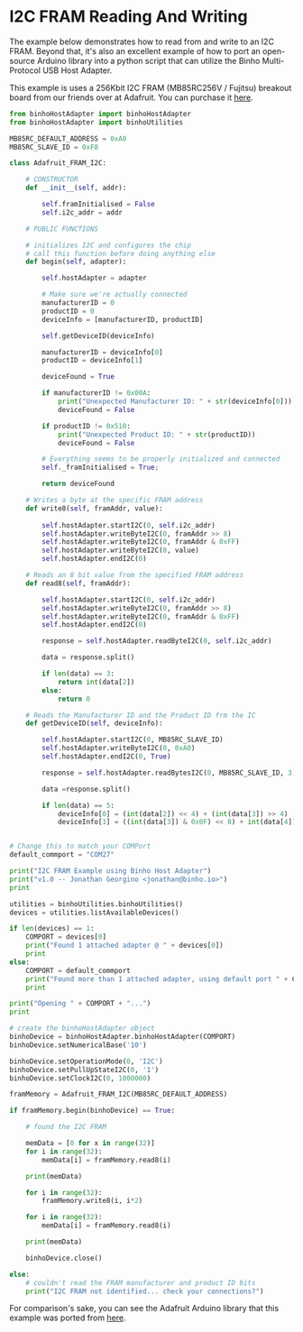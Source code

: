 # I2C FRAM Reading And Writing

The example below demonstrates how to read from and write to an I2C FRAM. Beyond that, it's also an excellent example of how to port an open-source Arduino library into a python script that can utilize the Binho Multi-Protocol USB Host Adapter.

This example is uses a 256Kbit I2C FRAM \(MB85RC256V / Fujitsu\) breakout board from our friends over at Adafruit. You can purchase it [here](https://www.adafruit.com/product/1895).

```python
from binhoHostAdapter import binhoHostAdapter
from binhoHostAdapter import binhoUtilities

MB85RC_DEFAULT_ADDRESS = 0xA0
MB85RC_SLAVE_ID = 0xF8

class Adafruit_FRAM_I2C:

	# CONSTRUCTOR
	def __init__(self, addr):

		self.framInitialised = False
		self.i2c_addr = addr

	# PUBLIC FUNCTIONS

	# initializes I2C and configures the chip
	# call this function before doing anything else
	def begin(self, adapter):

		self.hostAdapter = adapter

		# Make sure we're actually connected
		manufacturerID = 0
		productID = 0
		deviceInfo = [manufacturerID, productID]

		self.getDeviceID(deviceInfo)

		manufacturerID = deviceInfo[0]
		productID = deviceInfo[1]

		deviceFound = True

		if manufacturerID != 0x00A:
			print("Unexpected Manufacturer ID: " + str(deviceInfo[0]))
			deviceFound = False

		if productID != 0x510:
			print("Unexpected Product ID: " + str(productID))
			deviceFound = False

		# Everything seems to be properly initialized and connected
		self._framInitialised = True;

		return deviceFound

	# Writes a byte at the specific FRAM address
	def write8(self, framAddr, value):
		
		self.hostAdapter.startI2C(0, self.i2c_addr)
		self.hostAdapter.writeByteI2C(0, framAddr >> 8)
		self.hostAdapter.writeByteI2C(0, framAddr & 0xFF)
		self.hostAdapter.writeByteI2C(0, value)
		self.hostAdapter.endI2C(0)

	# Reads an 8 bit value from the specified FRAM address
	def read8(self, framAddr):

		self.hostAdapter.startI2C(0, self.i2c_addr)
		self.hostAdapter.writeByteI2C(0, framAddr >> 8)
		self.hostAdapter.writeByteI2C(0, framAddr & 0xFF)
		self.hostAdapter.endI2C(0)

		response = self.hostAdapter.readByteI2C(0, self.i2c_addr)

		data = response.split()

		if len(data) == 3:
			return int(data[2])
		else:
			return 0

	# Reads the Manufacturer ID and the Product ID frm the IC
	def getDeviceID(self, deviceInfo):

		self.hostAdapter.startI2C(0, MB85RC_SLAVE_ID)
		self.hostAdapter.writeByteI2C(0, 0xA0)
		self.hostAdapter.endI2C(0, True)

		response = self.hostAdapter.readBytesI2C(0, MB85RC_SLAVE_ID, 3)

		data =response.split()

		if len(data) == 5:
			deviceInfo[0] = (int(data[2]) << 4) + (int(data[3]) >> 4)
			deviceInfo[1] = ((int(data[3]) & 0x0F) << 8) + int(data[4])


# Change this to match your COMPort
default_commport = "COM27"

print("I2C FRAM Example using Binho Host Adapter")
print("v1.0 -- Jonathan Georgino <jonathan@binho.io>")
print

utilities = binhoUtilities.binhoUtilities()
devices = utilities.listAvailableDevices()

if len(devices) == 1:
	COMPORT = devices[0]
	print("Found 1 attached adapter @ " + devices[0])
	print
else:
	COMPORT = default_commport
	print("Found more than 1 attached adapter, using default port " + COMPORT)
	print

print("Opening " + COMPORT + "...")
print

# create the binhoHostAdapter object
binhoDevice = binhoHostAdapter.binhoHostAdapter(COMPORT)
binhoDevice.setNumericalBase('10')

binhoDevice.setOperationMode(0, 'I2C')
binhoDevice.setPullUpStateI2C(0, '1')
binhoDevice.setClockI2C(0, 1000000)

framMemory = Adafruit_FRAM_I2C(MB85RC_DEFAULT_ADDRESS)

if framMemory.begin(binhoDevice) == True:

	# found the I2C FRAM

	memData = [0 for x in range(32)]
	for i in range(32):
		memData[i] = framMemory.read8(i)

	print(memData)

	for i in range(32):
		framMemory.write8(i, i*2)

	for i in range(32):
		memData[i] = framMemory.read8(i)

	print(memData)

	binhoDevice.close()

else:
	# couldn't read the FRAM manufacturer and product ID bits
	print("I2C FRAM not identified... check your connections?")

```

For comparison's sake, you can see the Adafruit Arduino library that this example was ported from [here](https://github.com/adafruit/Adafruit_FRAM_I2C).

